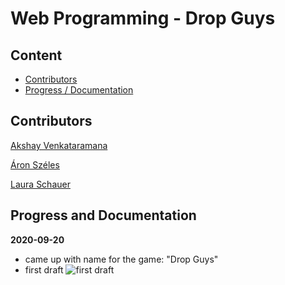 # Web Programming - Drop Guys

## Content

- [Contributors](#contributors)
- [Progress / Documentation](#progress-and-documentation)


## Contributors
[Akshay Venkataramana](https://github.com/Ya2001)

[Áron Széles](https://github.com/szelesaron)

[Laura Schauer](https://github.com/lascha212)


## Progress and Documentation

**2020-09-20**

- came up with name for the game: "Drop Guys"
- first draft
![first draft](https://github.com/Ya2001/Web-Programming-Project/edit/master/images/draft_1.png)


